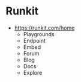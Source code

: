 # Runkit

- <https://runkit.com/home>
  - Playgrounds
  - Endpoint
  - Embed
  - Forum
  - Blog
  - Docs
  - Explore

##
